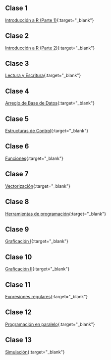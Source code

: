 <!---
layout: curso
title: 'Documentos'
curso: 'programacion-R'
order: 02
--->

## Clase 1
[Introducción a R (Parte 1)](/programacion-R/slides/01-Intro-R.html){:target="_blank"}

## Clase 2
[Introducción a R (Parte 2)](/programacion-R/slides/02-Intro-R-2.html){:target="_blank"}

## Clase 3
[Lectura y Escritura](/programacion-R/slides/03-Lectura-Escritura.html){:target="_blank"}

## Clase 4
[Arreglo de Base de Datos](/programacion-R/slides/04-Arreglo-Base-Datos.html){:target="_blank"}

## Clase 5
[Estructuras de Control](/programacion-R/slides/05-Estructuras-Control.html){:target="_blank"}

## Clase 6
[Funciones](/programacion-R/slides/06-Funciones.html){:target="_blank"}

## Clase 7
[Vectorización](/programacion-R/slides/07-Vectorizacion.html){:target="_blank"}

## Clase 8
[Herramientas de programación](/programacion-R/slides/08-Herramientas-Programacion.html){:target="_blank"}

## Clase 9
[Graficación I](/programacion-R/slides/09-Graficacion-I.html){:target="_blank"}

## Clase 10
[Graficación II](/programacion-R/slides/10-Graficacion-II.html){:target="_blank"}

## Clase 11
[Expresiones regulares](/programacion-R/slides/11-Expresiones-Regulares.html){:target="_blank"}

## Clase 12
[Programación en paralelo](/programacion-R/slides/12-Programacion-Paralelo.html){:target="_blank"}

## Clase 13
[Simulación](/programacion-R/slides/13-Simulacion.html){:target="_blank"}
